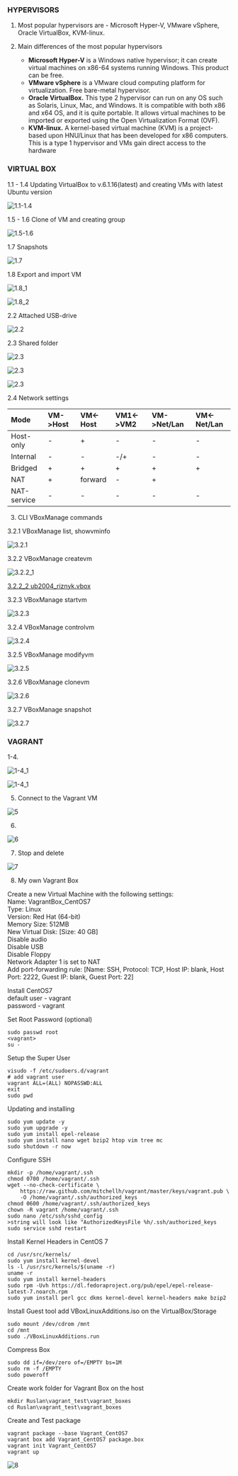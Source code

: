 ###  HYPERVISORS

1. Most popular hypervisors are - Microsoft Hyper-V, VMware vSphere, 
Oracle VirtualBox, KVM-linux.  

2. Main differences of the most popular hypervisors
    - **Microsoft Hyper-V** is a Windows native hypervisor; it can create virtual
 machines on x86-64 systems running Windows. This product can be free.
    - **VMware vSphere** is a VMware cloud computing platform for virtualization. 
 Free bare-metal hypervisor.
    - **Oracle VirtualBox.** This type 2 hypervisor can run on any OS such as Solaris, 
 Linux, Mac, and Windows. It is compatible with both x86 and x64 OS, and it is quite
 portable. It allows virtual machines to be imported or exported using the Open 
 Virtualization Format (OVF).
    - **KVM-linux.** A kernel-based virtual machine (KVM) is a project-based upon
 HNU/Linux that has been developed for x86 computers. This is a type 1 hypervisor and 
 VMs gain direct access to the hardware
 
### VIRTUAL BOX

1.1 - 1.4 Updating VirtualBox to v.6.1.16(latest) and creating VMs with latest Ubuntu version  

![1.1-1.4](./screenshots/2020-12-15_122202.jpg)  

1.5 - 1.6 Clone of VM and creating group  
 
![1.5-1.6](./screenshots/2020-12-15_144246.jpg)

1.7 Snapshots  

![1.7](./screenshots/2020-12-21_170743.jpg)  

1.8 Export and import VM  

![1.8_1](./screenshots/2020-12-15_172123.jpg)  

![1.8_2](./screenshots/2020-12-15_172456.jpg)  

2.2 Attached USB-drive  

![2.2](./screenshots/2020-12-15_175743.jpg)  

2.3 Shared folder  

![2.3](./screenshots/2020-12-21_172643.jpg)  

![2.3](./screenshots/2020-12-15_203921.jpg)  

![2.3](./screenshots/2020-12-15_203742.jpg)  

2.4 Network settings  

|     Mode    | VM->Host | VM<-Host | VM1<->VM2 | VM->Net/Lan | VM<-Net/Lan |
|:-----------|:--------|:--------|:---------|:-----------|:-----------|
| Host-only   |    -      |    +      |    -       |      -       |     -       |
| Internal    |     -     |    -      |      -/+     |       -      |      -       |
| Bridged     |    +      |    +      |    +       |     +        |     +        |
| NAT         |     +     |     forward     |      -     |      +       |            |
| NAT-service |    -      |     -    |     -      |     -        |      -       |


3. CLI VBoxManage commands  

3.2.1 VBoxManage list, showvminfo  

![3.2.1](./screenshots/2020-12-15_171430.jpg)

3.2.2 VBoxManage createvm  

![3.2.2_1](./screenshots/2020-12-21_150302.jpg)  

[3.2.2_2 ub2004_riznyk.vbox](./ub2004_riznyk/ub2004_riznyk.vbox)  

3.2.3 VBoxManage startvm  

![3.2.3](./screenshots/2020-12-21_151031.jpg)  

3.2.4 VBoxManage controlvm  

![3.2.4](./screenshots/2020-12-21_152505.jpg)  

3.2.5 VBoxManage modifyvm  

![3.2.5](./screenshots/2020-12-21_153536.jpg)  

3.2.6 VBoxManage clonevm  

![3.2.6](./screenshots/2020-12-21_155059.jpg)  

3.2.7 VBoxManage snapshot  

![3.2.7](./screenshots/2020-12-21_160029.jpg)  


### VAGRANT  

1-4.  

![1-4_1](./screenshots/2020-12-21_174101.jpg)  

![1-4_1](./screenshots/2020-12-21_235324.jpg)  

5. Connect to the Vagrant VM  

![5](./screenshots/2020-12-21_235910.jpg)  

6. 

![6](./screenshots/2020-12-21_235951.jpg)  

7. Stop and delete  

![7](./screenshots/2020-12-22_001500.jpg)  

8. My own Vagrant Box  

Create a new Virtual Machine with the following settings:  
Name: VagrantBox_CentOS7  
Type: Linux  
Version: Red Hat (64-bit)  
Memory Size: 512MB  
New Virtual Disk: [Size: 40 GB]  
Disable audio  
Disable USB  
Disable Floppy  
Network Adapter 1 is set to NAT  
Add port-forwarding rule: [Name: SSH, Protocol: TCP, Host IP: blank, Host Port: 2222, Guest IP: blank, Guest Port: 22]  

Install CentOS7  
default user - vagrant  
password - vagrant  

Set Root Password (optional) 
```
sudo passwd root  
<vagrant>  
su - 
```

Setup the Super User  
```
visudo -f /etc/sudoers.d/vagrant
# add vagrant user
vagrant ALL=(ALL) NOPASSWD:ALL
exit
sudo pwd
```



Updating and installing 
```
sudo yum update -y
sudo yum upgrade -y
sudo yum install epel-release
sudo yum install nano wget bzip2 htop vim tree mc
sudo shutdown -r now
```

Configure SSH  
```
mkdir -p /home/vagrant/.ssh
chmod 0700 /home/vagrant/.ssh
wget --no-check-certificate \
    https://raw.github.com/mitchellh/vagrant/master/keys/vagrant.pub \
    -O /home/vagrant/.ssh/authorized_keys
chmod 0600 /home/vagrant/.ssh/authorized_keys
chown -R vagrant /home/vagrant/.ssh
sudo nano /etc/ssh/sshd_config
>string will look like "AuthorizedKeysFile %h/.ssh/authorized_keys
sudo service sshd restart
```

Install Kernel Headers in CentOS 7  
```
cd /usr/src/kernels/  
sudo yum install kernel-devel  
ls -l /usr/src/kernels/$(uname -r)  
uname -r
sudo yum install kernel-headers
sudo rpm -Uvh https://dl.fedoraproject.org/pub/epel/epel-release-latest-7.noarch.rpm
sudo yum install perl gcc dkms kernel-devel kernel-headers make bzip2
```

Install Guest tool 
add VBoxLinuxAdditions.iso on the VirtualBox/Storage  
```
sudo mount /dev/cdrom /mnt 
cd /mnt
sudo ./VBoxLinuxAdditions.run
```

Compress Box  
```
sudo dd if=/dev/zero of=/EMPTY bs=1M
sudo rm -f /EMPTY
sudo poweroff
```

Create work folder for Vagrant Box on the host   
```
mkdir Ruslan\vagrant_test\vagrant_boxes
cd Ruslan\vagrant_test\vagrant_boxes
```

Create and Test package  
```
vagrant package --base Vagrant_CentOS7
vagrant box add Vagrant_CentOS7 package.box
vagrant init Vagrant_CentOS7
vagrant up
```
![8](./screenshots/2020-12-23_125748.jpg)

